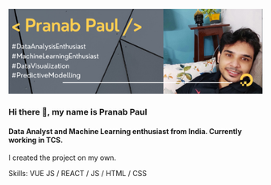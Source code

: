 ![I am GitHub Readme Generator's creator](https://github.com/pranabkumarpaul/pranabkumarpaul/blob/main/Pranab%20Paul.png?raw=true)
### Hi there 👋, my name is Pranab Paul
#### Data Analyst and Machine Learning enthusiast from India. Currently working in TCS.

I created the project on my own.

Skills: VUE JS / REACT / JS / HTML / CSS

